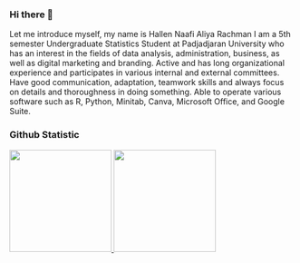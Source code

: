 ### Hi there 👋

Let me introduce myself, my name is Hallen Naafi Aliya Rachman
I am a 5th semester Undergraduate Statistics Student at Padjadjaran University who has an interest in the fields of data analysis, administration, business, as well as digital marketing and branding. Active and has long organizational experience and participates in various internal and external committees. Have good communication, adaptation, teamwork skills and always focus on details and thoroughness in doing something. Able to operate various software such as R, Python, Minitab, Canva, Microsoft Office, and Google Suite.

### Github Statistic
<p align="left">
<a href="https://github.com/penuliscode">
  <img height="180em" src="https://github-readme-stats-eight-theta.vercel.app/api?username=penuliscode&show_icons=true&theme=algolia&include_all_commits=true&count_private=true"/>
  <img height="180em" src="https://github-readme-stats-eight-theta.vercel.app/api/top-langs/?username=penuliscode&layout=compact&layout=compact&theme=algolia"/>
</a>
</p>
